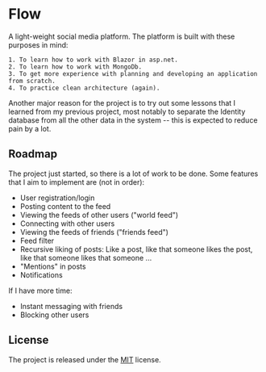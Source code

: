 
# Flow

A light-weight social media platform. The platform is built with these purposes in mind:

    1. To learn how to work with Blazor in asp.net.
    2. To learn how to work with MongoDb.
    3. To get more experience with planning and developing an application from scratch.
    4. To practice clean architecture (again).

Another major reason for the project is to try out some lessons that I learned from my previous project, most notably to separate the Identity database from all the other data in the system -- this is expected to reduce pain by a lot.


  
## Roadmap

The project just started, so there is a lot of work to be done. Some features that I aim to implement are (not in order):

- User registration/login
- Posting content to the feed
- Viewing the feeds of other users ("world feed")
- Connecting with other users
- Viewing the feeds of friends ("friends feed")
- Feed filter
- Recursive liking of posts: Like a post, like that someone likes the post, like that someone likes that someone ...
- "Mentions" in posts
- Notifications

If I have more time:

- Instant messaging with friends
- Blocking other users



## License

The project is released under the [MIT](https://choosealicense.com/licenses/mit/) license.
